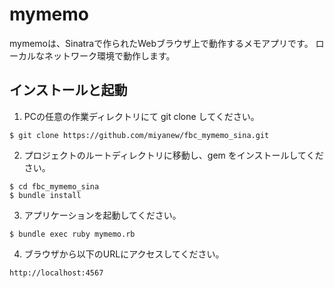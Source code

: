 # mymemo

mymemoは、Sinatraで作られたWebブラウザ上で動作するメモアプリです。
ローカルなネットワーク環境で動作します。

## インストールと起動

1. PCの任意の作業ディレクトリにて git clone してください。
```
$ git clone https://github.com/miyanew/fbc_mymemo_sina.git
```

2. プロジェクトのルートディレクトリに移動し、gem をインストールしてください。
```
$ cd fbc_mymemo_sina
$ bundle install
```

3. アプリケーションを起動してください。
```
$ bundle exec ruby mymemo.rb
```
4. ブラウザから以下のURLにアクセスしてください。
```
http://localhost:4567
```

